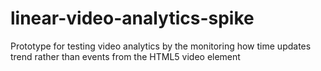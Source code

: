 # linear-video-analytics-spike
Prototype for testing video analytics by the monitoring how time updates trend rather than events from the HTML5 video element
